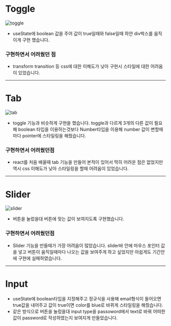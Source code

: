 # Toggle
![toggle](https://user-images.githubusercontent.com/54834533/164958414-80eeff72-3ba5-4a23-a5a5-7cc4d6864850.gif)
 - useState에 boolean 값을 주어 값이 true일때와 false일때 하얀 div박스를 움직이게 구현 했습니다.  
### 구현하면서 어려웠던 점
- transform transition 등 css에 대한 이해도가 낮아 구현시 스타일에 대한 어려움이 있었습니다. 
---
# Tab 
![tab](https://user-images.githubusercontent.com/54834533/164959056-fe21b348-e453-411c-a494-cbd3efe0d9bd.gif)
- toggle 기능과 비슷하게 구현을 했습니다. toggle과 다르게 3개의 다른 값이 필요해 boolean 타입을 이용하는것보다 Number타입을 이용해 number 값이 변할때마다 pointer에 스타일링을 해줬습니다.
### 구현하면서 어려웠던점 
- react를 처음 배울때 tab 기능을 만들어 본적이 있어서 딱히 어려운 점은 없었지만 역시 css 이해도가 낮아 스타일링을 할때 어려움이 있었습니다. 
---
# Slider
![slider](https://user-images.githubusercontent.com/54834533/164959245-8e8e2d37-c4c2-41a7-828e-23d85d133ce8.gif)
- 버튼을 눌렀을대 버튼에 맞는 값이 보여지도록 구현했습니다. 
### 구현하면서 어려웠던점 
- Slider 기능을 만들때가 가장 어려움이 많았습니다. slider바 안에 마우스 포인터 값을 넣고 버튼이 움직일때마다 나오는 값을 보여주게 하고 싶었지만 아쉽게도 기간안에 구현에 실패하였습니다. 
---
# Input
- useState에 boolean타입을 지정해주고 정규식을 사용해 email형식이 들어오면 true값을 내어주고 값이 true이면 color를 blue로 바뀌게 스타일링을 해줬습니다. 
- 같은 방식으로 버튼을 눌렀을대 input type을 passoword에서 text로 바꿔 어떠한 값이 password로 작성하였는지 보여지게 만들었습니다. 
